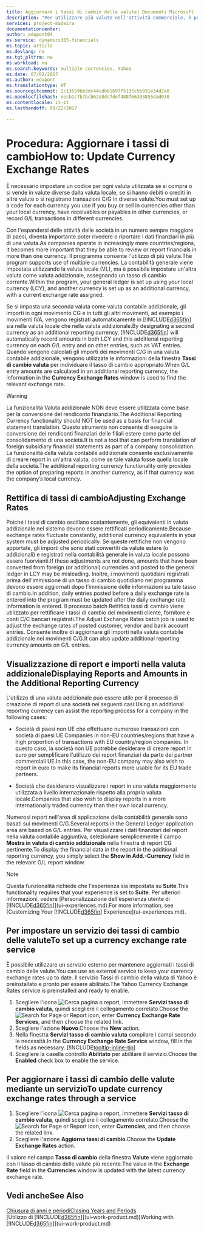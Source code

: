 ```yaml
---
title: Aggiornare i tassi di cambio delle valute| Documenti Microsoft
description: "Per utilizzare più valute nell'attività commerciale, è possibile impostare un codice per ogni valuta e utilizzare un servizio di conversione esterno, ad esempio Yahoo."
services: project-madeira
documentationcenter: 
author: edupont04
ms.service: dynamics365-financials
ms.topic: article
ms.devlang: na
ms.tgt_pltfrm: na
ms.workload: na
ms.search.keywords: multiple currencies, Yahoo
ms.date: 07/02/2017
ms.author: edupont
ms.translationtype: HT
ms.sourcegitcommit: 2c13559bb3dc44cdb61697f5135c5b931e34d2a8
ms.openlocfilehash: eecb1c7b7bcb62e8dc7def488f66338855dad030
ms.contentlocale: it-it
ms.lasthandoff: 09/22/2017

---
```

# <a name="how-to-update-currency-exchange-rates"></a><span data-ttu-id="4f867-103">Procedura: Aggiornare i tassi di cambio</span><span class="sxs-lookup"><span data-stu-id="4f867-103">How to: Update Currency Exchange Rates</span></span>
<span data-ttu-id="4f867-104">È necessario impostare un codice per ogni valuta utilizzata se si compra o si vende in valute diverse dalla valuta locale, se si hanno debiti o crediti in altre valute o si registrano transazioni C/G in diverse valute.</span><span class="sxs-lookup"><span data-stu-id="4f867-104">You must set up a code for each currency you use if you buy or sell in currencies other than your local currency, have receivables or payables in other currencies, or record G/L transactions in different currencies.</span></span>  

<span data-ttu-id="4f867-105">Con l'espandersi delle attività delle società in un numero sempre maggiore di paesi, diventa importante poter rivedere o riportare i dati finanziari in più di una valuta.</span><span class="sxs-lookup"><span data-stu-id="4f867-105">As companies operate in increasingly more countries/regions, it becomes more important that they be able to review or report financials in more than one currency.</span></span> <span data-ttu-id="4f867-106">Il programma consente l'utilizzo di più valute.</span><span class="sxs-lookup"><span data-stu-id="4f867-106">The program supports use of multiple currencies.</span></span> <span data-ttu-id="4f867-107">La contabilità generale viene impostata utilizzando la valuta locale (VL), ma è possibile impostare un'altra valuta come valuta addizionale, assegnando un tasso di cambio corrente.</span><span class="sxs-lookup"><span data-stu-id="4f867-107">Within the program, your general ledger is set up using your local currency (LCY), and another currency is set up as an additional currency, with a current exchange rate assigned.</span></span>  

 <span data-ttu-id="4f867-108">Se si imposta una seconda valuta come valuta contabile addizionale, gli importi in ogni movimento CG e in tutti gli altri movimenti, ad esempio i movimenti IVA, vengono registrati automaticamente in [!INCLUDE[d365fin](includes/d365fin_md.md)] sia nella valuta locale che nella valuta addizionale.</span><span class="sxs-lookup"><span data-stu-id="4f867-108">By designating a second currency as an additional reporting currency, [!INCLUDE[d365fin](includes/d365fin_md.md)] will automatically record amounts in both LCY and this additional reporting currency on each G/L entry and on other entries, such as VAT entries.</span></span> <span data-ttu-id="4f867-109">Quando vengono calcolati gli importi dei movimenti C/G in una valuta contabile addizionale, vengono utilizzate le informazioni della finestra **Tassi di cambio valuta** per individuare il tasso di cambio appropriato.</span><span class="sxs-lookup"><span data-stu-id="4f867-109">When G/L entry amounts are calculated in an additional reporting currency, the information in the **Currency Exchange Rates** window is used to find the relevant exchange rate.</span></span>  

> [!WARNING]  
>  <span data-ttu-id="4f867-110">La funzionalità Valuta addizionale NON deve essere utilizzata come base per la conversione del rendiconto finanziario.</span><span class="sxs-lookup"><span data-stu-id="4f867-110">The Additional Reporting Currency functionality should NOT be used as a basis for financial statement translation.</span></span> <span data-ttu-id="4f867-111">Questo strumento non consente di eseguire la conversione dei rendiconti finanziari delle filiali estere come parte del consolidamento di una società.</span><span class="sxs-lookup"><span data-stu-id="4f867-111">It is not a tool that can perform translation of foreign subsidiary financial statements as part of a company consolidation.</span></span> <span data-ttu-id="4f867-112">La funzionalità della valuta contabile addizionale consente esclusivamente di creare report in un'altra valuta, come se tale valuta fosse quella locale della società.</span><span class="sxs-lookup"><span data-stu-id="4f867-112">The additional reporting currency functionality only provides the option of preparing reports in another currency, as if that currency was the company’s local currency.</span></span>

## <a name="adjusting-exchange-rates"></a><span data-ttu-id="4f867-113">Rettifica di tassi di cambio</span><span class="sxs-lookup"><span data-stu-id="4f867-113">Adjusting Exchange Rates</span></span>  
<span data-ttu-id="4f867-114">Poiché i tassi di cambio oscillano costantemente, gli equivalenti in valuta addizionale nel sistema devono essere rettificati periodicamente.</span><span class="sxs-lookup"><span data-stu-id="4f867-114">Because exchange rates fluctuate constantly, additional currency equivalents in your system must be adjusted periodically.</span></span> <span data-ttu-id="4f867-115">Se queste rettifiche non vengono apportate, gli importi che sono stati convertiti da valute estere (o addizionali) e registrati nella contabilità generale in valuta locale possono essere fuorvianti.</span><span class="sxs-lookup"><span data-stu-id="4f867-115">If these adjustments are not done, amounts that have been converted from foreign (or additional) currencies and posted to the general ledger in LCY may be misleading.</span></span> <span data-ttu-id="4f867-116">Inoltre, i movimenti quotidiani registrati prima dell'immissione di un tasso di cambio quotidiano nel programma devono essere aggiornati dopo l'immissione delle informazioni su tale tasso di cambio.</span><span class="sxs-lookup"><span data-stu-id="4f867-116">In addition, daily entries posted before a daily exchange rate is entered into the program must be updated after the daily exchange rate information is entered.</span></span> <span data-ttu-id="4f867-117">Il processo batch Rettifica tassi di cambio viene utilizzato per rettificare i tassi di cambio dei movimenti cliente, fornitore e conti C/C bancari registrati.</span><span class="sxs-lookup"><span data-stu-id="4f867-117">The Adjust Exchange Rates batch job is used to adjust the exchange rates of posted customer, vendor and bank account entries.</span></span> <span data-ttu-id="4f867-118">Consente inoltre di aggiornare gli importi nella valuta contabile addizionale nei movimenti C/G.</span><span class="sxs-lookup"><span data-stu-id="4f867-118">It can also update additional reporting currency amounts on G/L entries.</span></span>  

## <a name="displaying-reports-and-amounts-in-the-additional-reporting-currency"></a><span data-ttu-id="4f867-119">Visualizzazione di report e importi nella valuta addizionale</span><span class="sxs-lookup"><span data-stu-id="4f867-119">Displaying Reports and Amounts in the Additional Reporting Currency</span></span>  
<span data-ttu-id="4f867-120">L'utilizzo di una valuta addizionale può essere utile per il processo di creazione di report di una società nei seguenti casi:</span><span class="sxs-lookup"><span data-stu-id="4f867-120">Using an additional reporting currency can assist the reporting process for a company in the following cases:</span></span>  

- <span data-ttu-id="4f867-121">Società di paesi non UE che effettuano numerose transazioni con società di paesi UE.</span><span class="sxs-lookup"><span data-stu-id="4f867-121">Companies in non-EU countries/regions that have a high proportion of transactions with EU country/region companies.</span></span> <span data-ttu-id="4f867-122">In questo caso, la società non UE potrebbe desiderare di creare report in euro per semplificare l'utilizzo dei report finanziari da parte dei partner commerciali UE.</span><span class="sxs-lookup"><span data-stu-id="4f867-122">In this case, the non-EU company may also wish to report in euro to make its financial reports more usable for its EU trade partners.</span></span>  

- <span data-ttu-id="4f867-123">Società che desiderano visualizzare i report in una valuta maggiormente utilizzata a livello internazionale rispetto alla propria valuta locale.</span><span class="sxs-lookup"><span data-stu-id="4f867-123">Companies that also wish to display reports in a more internationally traded currency than their own local currency.</span></span>  

<span data-ttu-id="4f867-124">Numerosi report nell'area di applicazione della contabilità generale sono basati sui movimenti C/G.</span><span class="sxs-lookup"><span data-stu-id="4f867-124">Several reports in the General Ledger application area are based on G/L entries.</span></span> <span data-ttu-id="4f867-125">Per visualizzare i dati finanziari del report nella valuta contabile aggiuntiva, selezionare semplicemente il campo **Mostra in valuta di cambio addizionale** nella finestra di report CG pertinente.</span><span class="sxs-lookup"><span data-stu-id="4f867-125">To display the financial data in the report in the additional reporting currency, you simply select the **Show in Add.-Currency** field in the relevant G/L report window.</span></span>  

> [!NOTE]  
>   <span data-ttu-id="4f867-126">Questa funzionalità richiede che l'esperienza sia impostata su **Suite**.</span><span class="sxs-lookup"><span data-stu-id="4f867-126">This functionality requires that your experience is set to **Suite**.</span></span> <span data-ttu-id="4f867-127">Per ulteriori informazioni, vedere [Personalizzazione dell'esperienza utente di [!INCLUDE[d365fin](includes/d365fin_md.md)]](ui-experiences.md).</span><span class="sxs-lookup"><span data-stu-id="4f867-127">For more information, see [Customizing Your [!INCLUDE[d365fin](includes/d365fin_md.md)] Experience](ui-experiences.md).</span></span>

## <a name="to-set-up-a-currency-exchange-rate-service"></a><span data-ttu-id="4f867-128">Per impostare un servizio dei tassi di cambio delle valute</span><span class="sxs-lookup"><span data-stu-id="4f867-128">To set up a currency exchange rate service</span></span>
<span data-ttu-id="4f867-129">È possibile utilizzare un servizio esterno per mantenere aggiornati i tassi di cambio delle valute.</span><span class="sxs-lookup"><span data-stu-id="4f867-129">You can use an external service to keep your currency exchange rates up to date.</span></span> <span data-ttu-id="4f867-130">Il servizio Tassi di cambio della valuta di Yahoo è preinstallato e pronto per essere abilitato.</span><span class="sxs-lookup"><span data-stu-id="4f867-130">The Yahoo Currency Exchange Rates service is preinstalled and ready to enable.</span></span>

1. <span data-ttu-id="4f867-131">Scegliere l'icona ![Cerca pagina o report](media/ui-search/search_small.png "icona Cerca pagina o report"), immettere **Servizi tasso di cambio valuta**, quindi scegliere il collegamento correlato.</span><span class="sxs-lookup"><span data-stu-id="4f867-131">Choose the ![Search for Page or Report](media/ui-search/search_small.png "Search for Page or Report icon") icon, enter **Currency Exchange Rate Services**, and then choose the related link.</span></span>
2. <span data-ttu-id="4f867-132">Scegliere l'azione **Nuovo**.</span><span class="sxs-lookup"><span data-stu-id="4f867-132">Choose the **New** action.</span></span>
3. <span data-ttu-id="4f867-133">Nella finestra **Servizi tasso di cambio valuta** compilare i campi secondo le necessità.</span><span class="sxs-lookup"><span data-stu-id="4f867-133">In the **Currency Exchange Rate Service** window, fill in the fields as necessary.</span></span> [!INCLUDE[tooltip-inline-tip](includes/tooltip-inline-tip_md.md)]
4. <span data-ttu-id="4f867-134">Scegliere la casella controllo **Abilitato** per abilitare il servizio.</span><span class="sxs-lookup"><span data-stu-id="4f867-134">Choose the **Enabled** check box to enable the service.</span></span>

## <a name="to-update-currency-exchange-rates-through-a-service"></a><span data-ttu-id="4f867-135">Per aggiornare i tassi di cambio delle valute mediante un servizio</span><span class="sxs-lookup"><span data-stu-id="4f867-135">To update currency exchange rates through a service</span></span>
1. <span data-ttu-id="4f867-136">Scegliere l'icona ![Cerca pagina o report](media/ui-search/search_small.png "icona Cerca pagina o report"), immettere **Servizi tasso di cambio valuta**, quindi scegliere il collegamento correlato.</span><span class="sxs-lookup"><span data-stu-id="4f867-136">Choose the ![Search for Page or Report](media/ui-search/search_small.png "Search for Page or Report icon") icon, enter **Currencies**, and then choose the related link.</span></span>
2. <span data-ttu-id="4f867-137">Scegliere l'azione **Aggiorna tassi di cambio**.</span><span class="sxs-lookup"><span data-stu-id="4f867-137">Choose the **Update Exchange Rates** action.</span></span>

<span data-ttu-id="4f867-138">Il valore nel campo **Tasso di cambio** della finestra **Valute** viene aggiornato con il tasso di cambio delle valute più recente.</span><span class="sxs-lookup"><span data-stu-id="4f867-138">The value in the **Exchange Rate** field in the **Currencies** window is updated with the latest currency exchange rate.</span></span>

## <a name="see-also"></a><span data-ttu-id="4f867-139">Vedi anche</span><span class="sxs-lookup"><span data-stu-id="4f867-139">See Also</span></span>
[<span data-ttu-id="4f867-140">Chiusura di anni e periodi</span><span class="sxs-lookup"><span data-stu-id="4f867-140">Closing Years and Periods</span></span>](year-close-years-periods.md)  
<span data-ttu-id="4f867-141">[Utilizzo di [!INCLUDE[d365fin](includes/d365fin_md.md)]](ui-work-product.md)</span><span class="sxs-lookup"><span data-stu-id="4f867-141">[Working with [!INCLUDE[d365fin](includes/d365fin_md.md)]](ui-work-product.md)</span></span>

